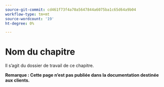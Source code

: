 ```yaml
---
source-git-commit: cd461f73f4a70a5647844a6075ba1c65d64a9b04
workflow-type: tm+mt
source-wordcount: '19'
ht-degree: 0%

---
```

# Nom du chapitre

Il s’agit du dossier de travail de ce chapitre.

**Remarque : Cette page n’est pas publiée dans la documentation destinée aux clients.**
